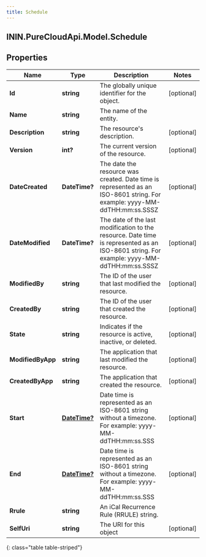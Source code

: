 ```yaml
---
title: Schedule
---
```

## ININ.PureCloudApi.Model.Schedule

## Properties

|Name | Type | Description | Notes|
|------------ | ------------- | ------------- | -------------|
| **Id** | **string** | The globally unique identifier for the object. | [optional] |
| **Name** | **string** | The name of the entity. | |
| **Description** | **string** | The resource&#39;s description. | [optional] |
| **Version** | **int?** | The current version of the resource. | [optional] |
| **DateCreated** | **DateTime?** | The date the resource was created. Date time is represented as an ISO-8601 string. For example: yyyy-MM-ddTHH:mm:ss.SSSZ | [optional] |
| **DateModified** | **DateTime?** | The date of the last modification to the resource. Date time is represented as an ISO-8601 string. For example: yyyy-MM-ddTHH:mm:ss.SSSZ | [optional] |
| **ModifiedBy** | **string** | The ID of the user that last modified the resource. | [optional] |
| **CreatedBy** | **string** | The ID of the user that created the resource. | [optional] |
| **State** | **string** | Indicates if the resource is active, inactive, or deleted. | [optional] |
| **ModifiedByApp** | **string** | The application that last modified the resource. | [optional] |
| **CreatedByApp** | **string** | The application that created the resource. | [optional] |
| **Start** | [**DateTime?**](LocalDateTime.html) | Date time is represented as an ISO-8601 string without a timezone. For example: yyyy-MM-ddTHH:mm:ss.SSS | [optional] |
| **End** | [**DateTime?**](LocalDateTime.html) | Date time is represented as an ISO-8601 string without a timezone. For example: yyyy-MM-ddTHH:mm:ss.SSS | [optional] |
| **Rrule** | **string** | An iCal Recurrence Rule (RRULE) string. | |
| **SelfUri** | **string** | The URI for this object | [optional] |
{: class="table table-striped"}



